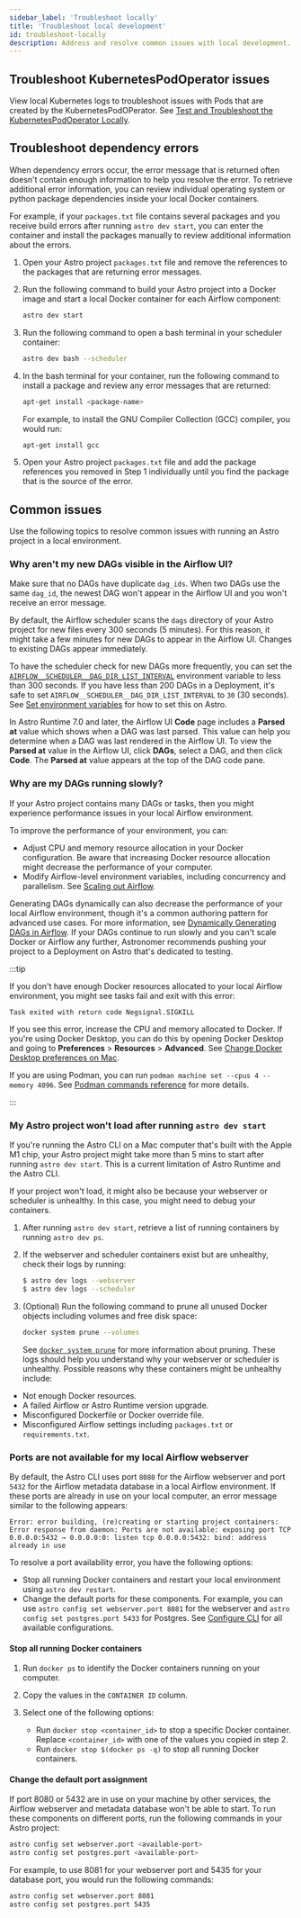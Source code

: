 ```yaml
---
sidebar_label: 'Troubleshoot locally'
title: 'Troubleshoot local development'
id: troubleshoot-locally
description: Address and resolve common issues with local development.
---
```


## Troubleshoot KubernetesPodOperator issues

View local Kubernetes logs to troubleshoot issues with Pods that are created by the KubernetesPodOPerator. See [Test and Troubleshoot the KubernetesPodOperator Locally](https://docs.astronomer.io/learn/kubepod-operator#run-the-kubernetespodoperator-locally).

## Troubleshoot dependency errors

When dependency errors occur, the error message that is returned often doesn't contain enough information to help you resolve the error. To retrieve additional error information, you can review individual operating system or python package dependencies inside your local Docker containers.

For example, if your `packages.txt` file contains several packages and you receive build errors after running `astro dev start`, you can enter the container and install the packages manually to review additional information about the errors.

1. Open your Astro project `packages.txt` file and remove the references to the packages that are returning error messages.

2. Run the following command to build your Astro project into a Docker image and start a local Docker container for each Airflow component:

    ```sh
    astro dev start
    ```

3. Run the following command to open a bash terminal in your scheduler container:

    ```sh
    astro dev bash --scheduler
    ```

4. In the bash terminal for your container, run the following command to install a package and review any error messages that are returned:

    ```bash
    apt-get install <package-name>
    ```
    For example, to install the GNU Compiler Collection (GCC) compiler, you would run:

    ```bash
    apt-get install gcc
    ```

5. Open your Astro project `packages.txt` file and add the package references you removed in Step 1 individually until you find the package that is the source of the error.

## Common issues

Use the following topics to resolve common issues with running an Astro project in a local environment.

### Why aren't my new DAGs visible in the Airflow UI?

Make sure that no DAGs have duplicate `dag_ids`. When two DAGs use the same `dag_id`, the newest DAG won't appear in the Airflow UI and you won't receive an error message.

By default, the Airflow scheduler scans the `dags` directory of your Astro project for new files every 300 seconds (5 minutes). For this reason, it might take a few minutes for new DAGs to appear in the Airflow UI. Changes to existing DAGs appear immediately.

To have the scheduler check for new DAGs more frequently, you can set the [`AIRFLOW__SCHEDULER__DAG_DIR_LIST_INTERVAL`](https://airflow.apache.org/docs/apache-airflow/stable/configurations-ref.html#dag-dir-list-interval) environment variable to less than 300 seconds. If you have less than 200 DAGs in a Deployment, it's safe to set `AIRFLOW__SCHEDULER__DAG_DIR_LIST_INTERVAL` to `30` (30 seconds). See [Set environment variables](environment-variables.md) for how to set this on Astro.

In Astro Runtime 7.0 and later, the Airflow UI **Code** page includes a **Parsed at** value which shows when a DAG was last parsed. This value can help you determine when a DAG was last rendered in the Airflow UI. To view the **Parsed at** value in the Airflow UI, click **DAGs**, select a DAG, and then click **Code**. The **Parsed at** value appears at the top of the DAG code pane.

### Why are my DAGs running slowly?

If your Astro project contains many DAGs or tasks, then you might experience performance issues in your local Airflow environment.

To improve the performance of your environment, you can:

 - Adjust CPU and memory resource allocation in your Docker configuration. Be aware that increasing Docker resource allocation might decrease the performance of your computer.
 - Modify Airflow-level environment variables, including concurrency and parallelism. See [Scaling out Airflow](https://docs.astronomer.io/learn/airflow-scaling-workers).

Generating DAGs dynamically can also decrease the performance of your local Airflow environment, though it's a common authoring pattern for advanced use cases. For more information, see [Dynamically Generating DAGs in Airflow](https://docs.astronomer.io/learn/dynamically-generating-dags/). If your DAGs continue to run slowly and you can't scale Docker or Airflow any further, Astronomer recommends pushing your project to a Deployment on Astro that's dedicated to testing.

:::tip

If you don't have enough Docker resources allocated to your local Airflow environment, you might see tasks fail and exit with this error:

   ```
   Task exited with return code Negsignal.SIGKILL
   ```

If you see this error, increase the CPU and memory allocated to Docker. If you're using Docker Desktop, you can do this by opening Docker Desktop and going to **Preferences** > **Resources** > **Advanced**. See [Change Docker Desktop preferences on Mac](https://docs.docker.com/desktop/settings/mac/).

If you are using Podman, you can run `podman machine set --cpus 4 --memory 4096`. See [Podman commands reference](https://docs.podman.io/en/latest/markdown/podman-machine-set.1.html) for more details.

:::

### My Astro project won't load after running `astro dev start`

If you're running the Astro CLI on a Mac computer that's built with the Apple M1 chip, your Astro project might take more than 5 mins to start after running `astro dev start`. This is a current limitation of Astro Runtime and the Astro CLI.

If your project won't load, it might also be because your webserver or scheduler is unhealthy. In this case, you might need to debug your containers.

1. After running `astro dev start`, retrieve a list of running containers by running `astro dev ps`.
2. If the webserver and scheduler containers exist but are unhealthy, check their logs by running:

    ```sh
    $ astro dev logs --webserver
    $ astro dev logs --scheduler
    ```
3. (Optional) Run the following command to prune all unused Docker objects including volumes and free disk space:

    ```bash
    docker system prune --volumes
    ```

    See [`docker system prune`](https://docs.docker.com/config/pruning/#prune-everything) for more information about pruning.
These logs should help you understand why your webserver or scheduler is unhealthy. Possible reasons why these containers might be unhealthy include:

- Not enough Docker resources.
- A failed Airflow or Astro Runtime version upgrade.
- Misconfigured Dockerfile or Docker override file.
- Misconfigured Airflow settings including `packages.txt` or `requirements.txt`.

### Ports are not available for my local Airflow webserver

By default, the Astro CLI uses port `8080` for the Airflow webserver and port `5432` for the Airflow metadata database in a local Airflow environment. If these ports are already in use on your local computer, an error message similar to the following appears:

```text
Error: error building, (re)creating or starting project containers: Error response from daemon: Ports are not available: exposing port TCP 0.0.0.0:5432 → 0.0.0.0:0: listen tcp 0.0.0.0:5432: bind: address already in use
```

To resolve a port availability error, you have the following options:

- Stop all running Docker containers and restart your local environment using `astro dev restart`.
- Change the default ports for these components. For example, you can use `astro config set webserver.port 8081` for the webserver and `astro config set postgres.port 5433` for Postgres. See [Configure CLI](cli/configure-cli.md) for all available configurations.

#### Stop all running Docker containers

1. Run `docker ps` to identify the Docker containers running on your computer.
2. Copy the values in the `CONTAINER ID` column.
3. Select one of the following options:

    - Run `docker stop <container_id>` to stop a specific Docker container. Replace `<container_id>` with one of the values you copied in step 2.
    - Run `docker stop $(docker ps -q)` to stop all running Docker containers.

#### Change the default port assignment

If port 8080 or 5432 are in use on your machine by other services, the Airflow webserver and metadata database won't be able to start. To run these components on different ports, run the following commands in your Astro project:

```bash
astro config set webserver.port <available-port>
astro config set postgres.port <available-port>
```

For example, to use 8081 for your webserver port and 5435 for your database port, you would run the following commands:

```bash
astro config set webserver.port 8081
astro config set postgres.port 5435
```

